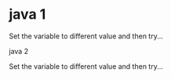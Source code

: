 # java 1
<html>
  <body>
	<script type="text/javascript">
			<!--
		var age = 20;
		if( age > 18 ){
		document.write("<b>Qualifies for driving</b>");
		}
			//-->
	</script>
 <p>Set the variable to different value and then try...</p>
 </body>
</html>
java 2
<html>
  <body>
	<script type="text/javascript">
	<!--
		var age = 11;
		if( age > 18 ){
		document.write("<b>Qualifies for driving</b>");
		}
		else{
		document.write("<b>Does not qualify for driving</b>");
		}
	//-->
	</script>
   <p>Set the variable to different value and then try...</p>
 </body>
</html>
